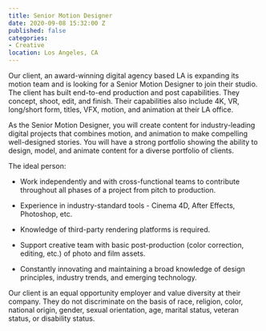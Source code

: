 ```yaml
---
title: Senior Motion Designer
date: 2020-09-08 15:32:00 Z
published: false
categories:
- Creative
location: Los Angeles, CA
---
```


Our client, an award-winning digital agency based LA is expanding its motion team and is looking for a Senior Motion Designer to join their studio. The client has built end-to-end production and post capabilities. They concept, shoot, edit, and finish. Their capabilities also include 4K, VR, long/short form, titles, VFX, motion, and animation at their LA office.

As the Senior Motion Designer, you will create content for industry-leading digital projects that combines motion, and animation to make compelling well-designed stories. You will have a strong portfolio showing the ability to design, model, and animate content for a diverse portfolio of clients.

The ideal person:

* Work independently and with cross-functional teams to contribute throughout all phases of a project from pitch to production.

* Experience in industry-standard tools - Cinema 4D, After Effects, Photoshop, etc.

* Knowledge of third-party rendering platforms is required.

* Support creative team with basic post-production (color correction, editing, etc.) of photo and film assets.

* Constantly innovating and maintaining a broad knowledge of design principles, industry trends, and emerging technology.

Our client is an equal opportunity employer and value diversity at their company. They do not discriminate on the basis of race, religion, color, national origin, gender, sexual orientation, age, marital status, veteran status, or disability status.